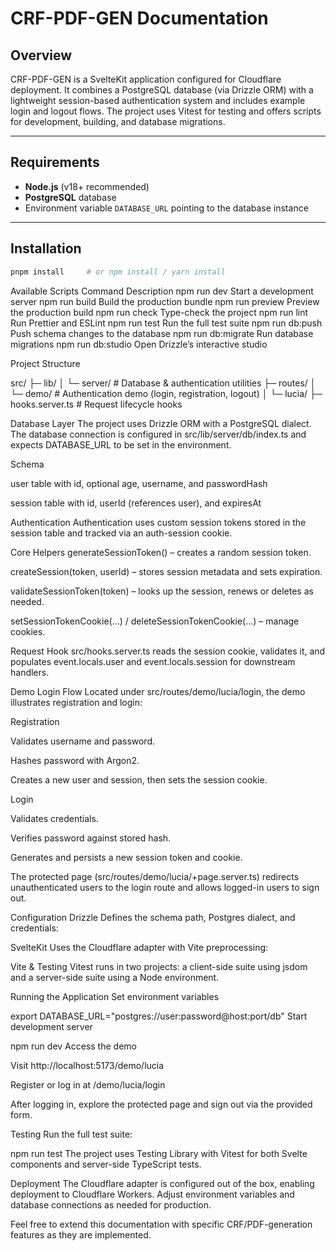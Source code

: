 # CRF-PDF-GEN Documentation

## Overview
CRF-PDF-GEN is a SvelteKit application configured for Cloudflare deployment. It combines a PostgreSQL database (via Drizzle ORM) with a lightweight session-based authentication system and includes example login and logout flows. The project uses Vitest for testing and offers scripts for development, building, and database migrations.

---

## Requirements
- **Node.js** (v18+ recommended)
- **PostgreSQL** database
- Environment variable `DATABASE_URL` pointing to the database instance

---

## Installation
```bash
pnpm install     # or npm install / yarn install
```

Available Scripts
Command	Description
npm run dev	Start a development server
npm run build	Build the production bundle
npm run preview	Preview the production build
npm run check	Type-check the project
npm run lint	Run Prettier and ESLint
npm run test	Run the full test suite
npm run db:push	Push schema changes to the database
npm run db:migrate	Run database migrations
npm run db:studio	Open Drizzle’s interactive studio

Project Structure

src/
 ├─ lib/
 │   └─ server/           # Database & authentication utilities
 ├─ routes/
 │   └─ demo/             # Authentication demo (login, registration, logout)
 │       └─ lucia/
 ├─ hooks.server.ts       # Request lifecycle hooks


Database Layer
The project uses Drizzle ORM with a PostgreSQL dialect. The database connection is configured in src/lib/server/db/index.ts and expects DATABASE_URL to be set in the environment.

Schema

user table with id, optional age, username, and passwordHash

session table with id, userId (references user), and expiresAt


Authentication
Authentication uses custom session tokens stored in the session table and tracked via an auth-session cookie.

Core Helpers
generateSessionToken() – creates a random session token.

createSession(token, userId) – stores session metadata and sets expiration.

validateSessionToken(token) – looks up the session, renews or deletes as needed.

setSessionTokenCookie(...) / deleteSessionTokenCookie(...) – manage cookies.


Request Hook
src/hooks.server.ts reads the session cookie, validates it, and populates event.locals.user and event.locals.session for downstream handlers.


Demo Login Flow
Located under src/routes/demo/lucia/login, the demo illustrates registration and login:

Registration

Validates username and password.

Hashes password with Argon2.

Creates a new user and session, then sets the session cookie.

Login

Validates credentials.

Verifies password against stored hash.

Generates and persists a new session token and cookie.


The protected page (src/routes/demo/lucia/+page.server.ts) redirects unauthenticated users to the login route and allows logged-in users to sign out.


Configuration
Drizzle
Defines the schema path, Postgres dialect, and credentials:


SvelteKit
Uses the Cloudflare adapter with Vite preprocessing:


Vite & Testing
Vitest runs in two projects: a client-side suite using jsdom and a server-side suite using a Node environment.


Running the Application
Set environment variables

export DATABASE_URL="postgres://user:password@host:port/db"
Start development server

npm run dev
Access the demo

Visit http://localhost:5173/demo/lucia

Register or log in at /demo/lucia/login

After logging in, explore the protected page and sign out via the provided form.

Testing
Run the full test suite:

npm run test
The project uses Testing Library with Vitest for both Svelte components and server-side TypeScript tests.

Deployment
The Cloudflare adapter is configured out of the box, enabling deployment to Cloudflare Workers. Adjust environment variables and database connections as needed for production.

Feel free to extend this documentation with specific CRF/PDF-generation features as they are implemented.




